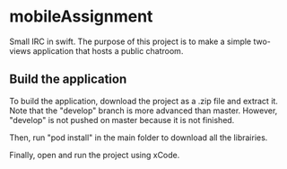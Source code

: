# mobileAssignment
Small IRC in swift. The purpose of this project is to make a simple two-views application that hosts a public chatroom.

## Build the application

To build the application, download the project as a .zip file and extract it.
Note that the "develop" branch is more advanced than master. However, "develop" is not pushed on master because it is not finished.

Then, run "pod install" in the main folder to download all the librairies.

Finally, open and run the project using xCode.
